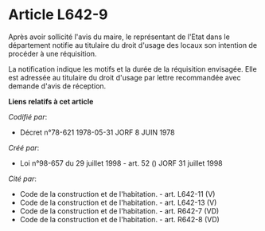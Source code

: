 # Article L642-9

Après avoir sollicité l'avis du maire, le représentant de l'Etat dans le département notifie au titulaire du droit d'usage
des locaux son intention de procéder à une réquisition.

La notification indique les motifs et la durée de la réquisition envisagée. Elle est adressée au titulaire du droit d'usage
par lettre recommandée avec demande d'avis de réception.

**Liens relatifs à cet article**

_Codifié par_:

  - Décret n°78-621 1978-05-31 JORF 8 JUIN 1978

_Créé par_:

  - Loi n°98-657 du 29 juillet 1998 - art. 52 () JORF 31 juillet 1998

_Cité par_:

  - Code de la construction et de l'habitation. - art. L642-11 (V)
  - Code de la construction et de l'habitation. - art. L642-13 (V)
  - Code de la construction et de l'habitation. - art. R642-7 (VD)
  - Code de la construction et de l'habitation. - art. R642-8 (VD)
